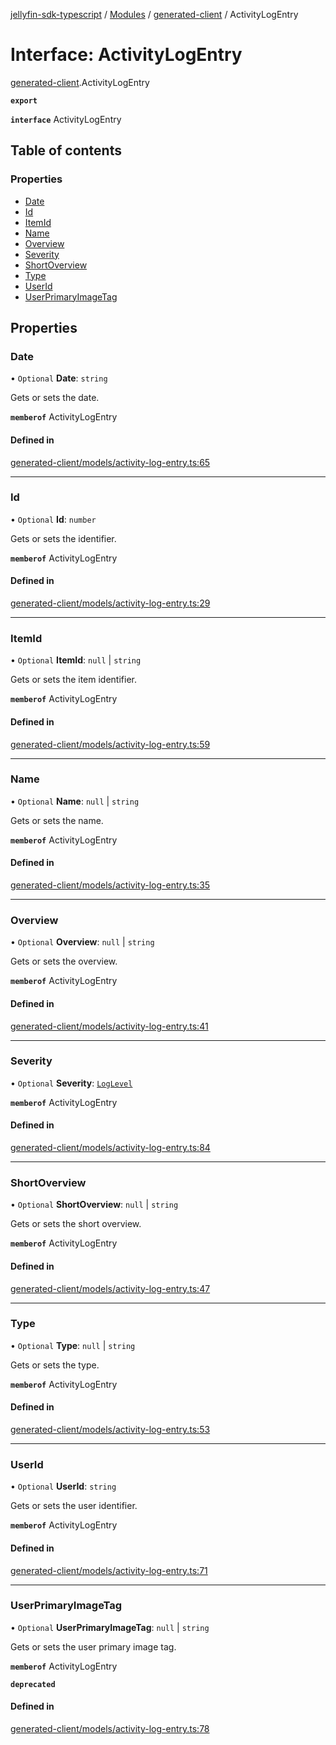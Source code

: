 [jellyfin-sdk-typescript](../README.md) / [Modules](../modules.md) / [generated-client](../modules/generated_client.md) / ActivityLogEntry

# Interface: ActivityLogEntry

[generated-client](../modules/generated_client.md).ActivityLogEntry

**`export`**

**`interface`** ActivityLogEntry

## Table of contents

### Properties

- [Date](generated_client.ActivityLogEntry.md#date)
- [Id](generated_client.ActivityLogEntry.md#id)
- [ItemId](generated_client.ActivityLogEntry.md#itemid)
- [Name](generated_client.ActivityLogEntry.md#name)
- [Overview](generated_client.ActivityLogEntry.md#overview)
- [Severity](generated_client.ActivityLogEntry.md#severity)
- [ShortOverview](generated_client.ActivityLogEntry.md#shortoverview)
- [Type](generated_client.ActivityLogEntry.md#type)
- [UserId](generated_client.ActivityLogEntry.md#userid)
- [UserPrimaryImageTag](generated_client.ActivityLogEntry.md#userprimaryimagetag)

## Properties

### Date

• `Optional` **Date**: `string`

Gets or sets the date.

**`memberof`** ActivityLogEntry

#### Defined in

[generated-client/models/activity-log-entry.ts:65](https://github.com/thornbill/jellyfin-sdk-typescript/blob/644c849/src/generated-client/models/activity-log-entry.ts#L65)

___

### Id

• `Optional` **Id**: `number`

Gets or sets the identifier.

**`memberof`** ActivityLogEntry

#### Defined in

[generated-client/models/activity-log-entry.ts:29](https://github.com/thornbill/jellyfin-sdk-typescript/blob/644c849/src/generated-client/models/activity-log-entry.ts#L29)

___

### ItemId

• `Optional` **ItemId**: ``null`` \| `string`

Gets or sets the item identifier.

**`memberof`** ActivityLogEntry

#### Defined in

[generated-client/models/activity-log-entry.ts:59](https://github.com/thornbill/jellyfin-sdk-typescript/blob/644c849/src/generated-client/models/activity-log-entry.ts#L59)

___

### Name

• `Optional` **Name**: ``null`` \| `string`

Gets or sets the name.

**`memberof`** ActivityLogEntry

#### Defined in

[generated-client/models/activity-log-entry.ts:35](https://github.com/thornbill/jellyfin-sdk-typescript/blob/644c849/src/generated-client/models/activity-log-entry.ts#L35)

___

### Overview

• `Optional` **Overview**: ``null`` \| `string`

Gets or sets the overview.

**`memberof`** ActivityLogEntry

#### Defined in

[generated-client/models/activity-log-entry.ts:41](https://github.com/thornbill/jellyfin-sdk-typescript/blob/644c849/src/generated-client/models/activity-log-entry.ts#L41)

___

### Severity

• `Optional` **Severity**: [`LogLevel`](../enums/generated_client.LogLevel.md)

**`memberof`** ActivityLogEntry

#### Defined in

[generated-client/models/activity-log-entry.ts:84](https://github.com/thornbill/jellyfin-sdk-typescript/blob/644c849/src/generated-client/models/activity-log-entry.ts#L84)

___

### ShortOverview

• `Optional` **ShortOverview**: ``null`` \| `string`

Gets or sets the short overview.

**`memberof`** ActivityLogEntry

#### Defined in

[generated-client/models/activity-log-entry.ts:47](https://github.com/thornbill/jellyfin-sdk-typescript/blob/644c849/src/generated-client/models/activity-log-entry.ts#L47)

___

### Type

• `Optional` **Type**: ``null`` \| `string`

Gets or sets the type.

**`memberof`** ActivityLogEntry

#### Defined in

[generated-client/models/activity-log-entry.ts:53](https://github.com/thornbill/jellyfin-sdk-typescript/blob/644c849/src/generated-client/models/activity-log-entry.ts#L53)

___

### UserId

• `Optional` **UserId**: `string`

Gets or sets the user identifier.

**`memberof`** ActivityLogEntry

#### Defined in

[generated-client/models/activity-log-entry.ts:71](https://github.com/thornbill/jellyfin-sdk-typescript/blob/644c849/src/generated-client/models/activity-log-entry.ts#L71)

___

### UserPrimaryImageTag

• `Optional` **UserPrimaryImageTag**: ``null`` \| `string`

Gets or sets the user primary image tag.

**`memberof`** ActivityLogEntry

**`deprecated`**

#### Defined in

[generated-client/models/activity-log-entry.ts:78](https://github.com/thornbill/jellyfin-sdk-typescript/blob/644c849/src/generated-client/models/activity-log-entry.ts#L78)
